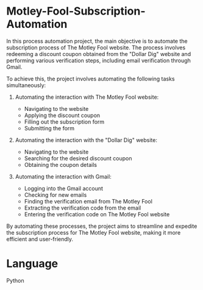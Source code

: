 # Motley-Fool-Subscription-Automation
In this process automation project, the main objective is to automate the subscription process of The Motley Fool website. The process involves redeeming a discount coupon obtained from the "Dollar Dig" website and performing various verification steps, including email verification through Gmail.

To achieve this, the project involves automating the following tasks simultaneously:

1. Automating the interaction with The Motley Fool website:
   - Navigating to the website
   - Applying the discount coupon
   - Filling out the subscription form
   - Submitting the form

2. Automating the interaction with the "Dollar Dig" website:
   - Navigating to the website
   - Searching for the desired discount coupon
   - Obtaining the coupon details

3. Automating the interaction with Gmail:
   - Logging into the Gmail account
   - Checking for new emails
   - Finding the verification email from The Motley Fool
   - Extracting the verification code from the email
   - Entering the verification code on The Motley Fool website

By automating these processes, the project aims to streamline and expedite the subscription process for The Motley Fool website, making it more efficient and user-friendly.

# Language
Python
